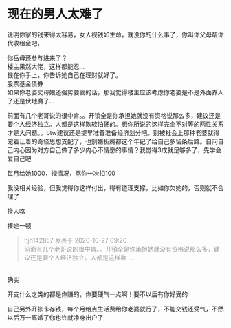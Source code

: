 # 现在的男人太难了


说明你家的钱来得太容易，女人视钱如生命，就没你的什么事了，你叫你父母帮你代收租金吧，

你岳母还参与进来了？<br />
楼主果然大佬，这样都能忍...<br />
钱在你手上，你告诉她自己在理财就好了。<br />
股票基金债券<br />
如果你老婆丈母娘还强势要管的话，那我觉得楼主应该考虑你老婆是不是外面养人了还是伏地魔了...<img id="aimg_ilp00" onclick="zoom(this, this.src, 0, 0, 0)" class="zoom" src="https://cdn.jsdelivr.net/gh/hishis/forum-master/public/images/patch.gif" onmouseover="img_onmouseoverfunc(this)" onload="thumbImg(this)" border="0" alt="" />

前面有几个老哥说的很中肯。。开销全是你承担她就没有资格说那么多，建议还是要个人经济独立。人都是这样欺软怕硬的。想你所说的这样完全不对等的两性关系才是大问题。。btw建议还是提早准备准备经济划分吧。别被社会上那种老婆就得宠着让着的奇怪思想支配了，也别嫌折腾都这个年纪了给自己多留条后路。自问自己内心因为对方自己做了多少内心不情愿的事情？我觉得3成就足够多了，先学会爱自己吧<img src="static/image/smiley/default/lol.gif" smilieid="12" border="0" alt="" />

每月给她1000，视情况，骂你一次扣100

我没相关经验，但我觉得你这样付出，得有道理支撑，比如你欠她的，否则就不合理了

换人咯

揍她一顿

<div class="quote"><blockquote><font color="#999999">hjh142857 发表于 2020-10-27 09:20</font><br />
<font color="#999999">前面有几个老哥说的很中肯。。开销全是你承担她就没有资格说那么多，建议还是要个人经济独立。人都是这样欺 ...</font></blockquote></div><br />
确实

开支什么之类的都是你赚的，你要硬气一点啊！要不以后有你好受的

自己另外开张卡存钱，每个月给点生活费给你老婆就行了，不能交钱还受气，不然以后万一离婚了你也许就净身出户了
